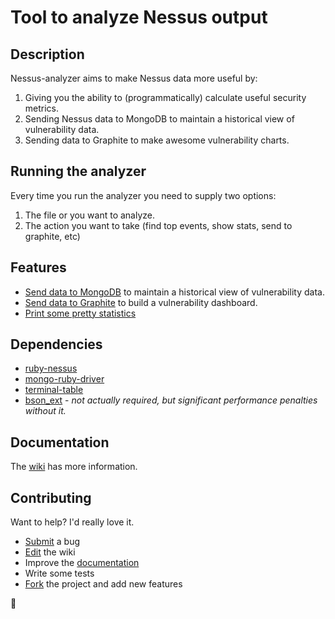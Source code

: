 # Tool to analyze Nessus output

## Description
Nessus-analyzer aims to make Nessus data more useful by:

1.  Giving you the ability to (programmatically) calculate useful security metrics.
2.	Sending Nessus data to MongoDB to maintain a historical view of vulnerability data.
3.	Sending data to Graphite to make awesome vulnerability charts.

## Running the analyzer
Every time you run the analyzer you need to supply two options:

1. The file or you want to analyze.
2. The action you want to take (find top events, show stats, send to graphite, etc)

## Features
* [Send data to MongoDB](https://github.com/gehrhorn/nessus-analyzer/wiki/MongoDB) to maintain a historical view of vulnerability data.
* [Send data to Graphite](https://github.com/gehrhorn/nessus-analyzer/wiki/Graphite) to build a vulnerability dashboard.
* [Print some pretty statistics](https://github.com/gehrhorn/nessus-analyzer/wiki/Display-Statistics)

## Dependencies
* [ruby-nessus](https://github.com/mephux/ruby-nessus)
* [mongo-ruby-driver](https://github.com/mongodb/mongo-ruby-driver)
* [terminal-table](https://github.com/visionmedia/terminal-table)
* [bson_ext](https://rubygems.org/gems/bson_ext) - *not actually required, but significant performance penalties without it.*

## Documentation
The [wiki](https://github.com/gehrhorn/nessus-analyzer/wiki) has more information.

## Contributing
Want to help? I'd really love it.
* [Submit](https://github.com/gehrhorn/nessus-analyzer/issues) a bug
* [Edit](https://github.com/gehrhorn/nessus-analyzer/wiki/_pages) the wiki
* Improve the [documentation](https://github.com/gehrhorn/nessus-analyzer/blob/master/README.md)
* Write some tests
* [Fork](https://github.com/gehrhorn/nessus-analyzer/fork) the project and add new features

:beers:
